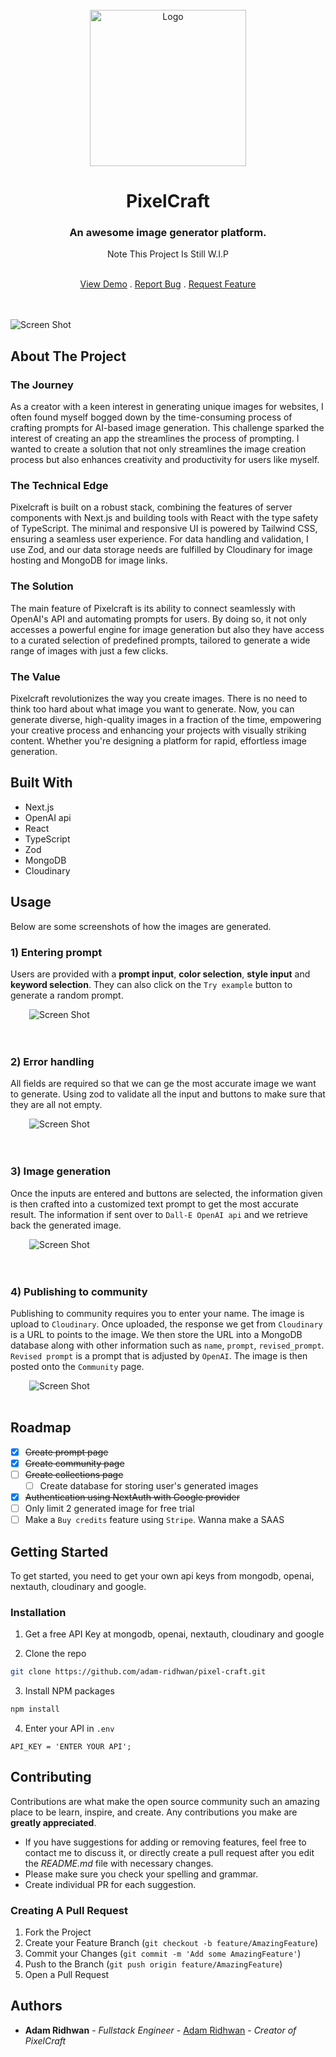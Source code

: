 <br/>


<div align="center">
  <a href="https://github.com/adam-ridhwan/pixel-craft">
    <img src="public/logo.png" alt="Logo" width="250" height="250">
  </a>

  <h1 align="center">PixelCraft</h1>
  <h3>An awesome image generator platform.</h3>
  <p>Note This Project Is Still W.I.P</p>

  <br/>
  <a href="https://pixel-craft-rust.vercel.app/">View Demo</a>
  .
  <a href="https://docs.google.com/forms/d/e/1FAIpQLSdlGTqPyVnAYGZuC0pzYU1J4m9-B0ND2rJSooN6XKXdqQleug/viewform?usp=sf_link">Report Bug</a>
  .
  <a href="https://docs.google.com/forms/d/e/1FAIpQLSedrDUfoSsxrFd7_GMXyM-z_4qlYOX1ujV9x27EGr0T1qHCKw/viewform?usp=sf_link">Request Feature</a>
</div>

<br/>
<br/>


![Screen Shot](public/screenshots/thumbnail.png)

## About The Project

### The Journey
As a creator with a keen interest in generating unique images for websites, I often found myself bogged 
down by the time-consuming process of crafting prompts for AI-based image generation. This challenge 
sparked the interest of creating an app the streamlines the process of prompting. I wanted to create a 
solution that not only streamlines the image creation process but also enhances creativity and 
productivity for users like myself.

### The Technical Edge
Pixelcraft is built on a robust stack, combining the features of server components with Next.js and 
building tools with React with the type safety of TypeScript. The minimal and responsive UI is powered by 
Tailwind CSS, ensuring a seamless user experience. For data handling and validation, I use Zod, and 
our data storage needs are fulfilled by Cloudinary for image hosting and MongoDB for image links.

### The Solution
The main feature of Pixelcraft is its ability to connect seamlessly with OpenAI's API and automating 
prompts for users. By doing so, it not only accesses a powerful engine for image generation but also they 
have access to a curated selection of predefined prompts, tailored to generate a wide range of 
images with just a few clicks.

### The Value 
Pixelcraft revolutionizes the way you create images. There is no need to think too hard about what image 
you want to generate. Now, you can generate diverse, high-quality images in a fraction of the time, 
empowering your creative process and enhancing your projects with visually striking content. Whether 
you're designing a platform for rapid, effortless image generation.

## Built With
- Next.js
- OpenAI api
- React
- TypeScript
- Zod
- MongoDB
- Cloudinary

## Usage
Below are some screenshots of how the images are generated.

### 1) Entering prompt
Users are provided with a **prompt input**, **color selection**, **style input** and **keyword selection**.
They can also click on the `Try example` button to generate a random prompt.
<br/>

<div style="padding-left: 30px; padding-right: 30px;"> 
  <img src="public/screenshots/prompt.png" alt="Screen Shot">
</div>

<br/>
<br/>

### 2) Error handling
All fields are required so that we can ge the most accurate image we want to generate. Using zod to
validate all the input and buttons to make sure that they are all not empty.
<br/>

<div style="padding-left: 30px; padding-right: 30px;"> 
  <img src="public/screenshots/error.png" alt="Screen Shot">
</div>

<br/>
<br/>

### 3) Image generation
Once the inputs are entered and buttons are selected, the information given is then crafted into a
customized text prompt to get the most accurate result. The information if sent over to `Dall-E OpenAI api`
and we retrieve back the generated image.
<br/>

<div style="padding-left: 30px; padding-right: 30px;"> 
  <img src="public/screenshots/generated-image.png" alt="Screen Shot">
</div>

<br/>
<br/>

### 4) Publishing to community
Publishing to community requires you to enter your name. The image is upload to `Cloudinary`. Once
uploaded, the response we get from `Cloudinary` is a URL to points to the image. We then store the URL
into a MongoDB database along with other information such as `name`, `prompt`, `revised_prompt`. `Revised
prompt` is a prompt that is adjusted by `OpenAI`. The image is then posted onto the `Community` page.
<br/>

<div style="padding-left: 30px; padding-right: 30px;"> 
  <img src="public/screenshots/community.png" alt="Screen Shot">
</div>

<br/>

## Roadmap
- [x] ~~Create prompt page~~
- [x] ~~Create community page~~
- [ ] ~~Create collections page~~
  - [ ] Create database for storing user's generated images
- [x] ~~Authentication using NextAuth with Google provider~~
- [ ] Only limit 2 generated image for free trial
- [ ] Make a `Buy credits` feature using `Stripe`. Wanna make a SAAS

## Getting Started
To get started, you need to get your own api keys from mongodb, openai, nextauth, cloudinary and google.


### Installation
1. Get a free API Key at mongodb, openai, nextauth, cloudinary and google

2. Clone the repo

```sh
git clone https://github.com/adam-ridhwan/pixel-craft.git
```

3. Install NPM packages

```sh
npm install
```

4. Enter your API in `.env`

```env
API_KEY = 'ENTER YOUR API';
```


## Contributing
Contributions are what make the open source community such an amazing place to be learn, inspire, and create. Any contributions you make are **greatly appreciated**.
* If you have suggestions for adding or removing features, feel free to contact me to discuss it, or 
  directly create a pull request after you edit the *README.md* file with necessary changes.
* Please make sure you check your spelling and grammar.
* Create individual PR for each suggestion.


### Creating A Pull Request

1. Fork the Project
2. Create your Feature Branch (`git checkout -b feature/AmazingFeature`)
3. Commit your Changes (`git commit -m 'Add some AmazingFeature'`)
4. Push to the Branch (`git push origin feature/AmazingFeature`)
5. Open a Pull Request



## Authors
* **Adam Ridhwan** - *Fullstack Engineer* - [Adam Ridhwan](https://github.com/adam-ridhwan) - *Creator of PixelCraft*
